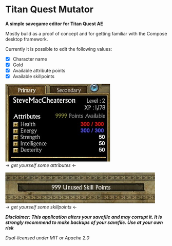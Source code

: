 
Titan Quest Mutator
===================

**A simple savegame editor for Titan Quest AE**

Mostly build as a proof of concept and for getting familiar with the Compose desktop framework.

Currently it is possible to edit the following values:
- [x] Character name
- [x] Gold
- [x] Available attribute points
- [x] Available skillpoints

![Screenshot attributes](media/cheat_attributes.jpg)  
-> *get yourself some attributes* <-

![Screenshot skillpoints](media/cheat_skillpoints.jpg)  
-> *get yourself some skillpoints* <-

***Disclaimer: This application alters your savefile and may corrupt it. It is strongly recommend to make backups of your savefile. Use at your own risk***

*Dual-licensed under MIT or Apache 2.0*
